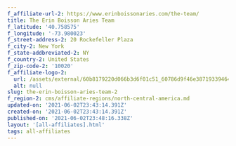 ```yaml
---
f_affiliate-url-2: https://www.erinboissonaries.com/the-team/
title: The Erin Boisson Aries Team
f_latitude: '40.758575'
f_longitude: '-73.980023'
f_street-address-2: 20 Rockefeller Plaza
f_city-2: New York
f_state-addbreviated-2: NY
f_country-2: United States
f_zip-code-2: '10020'
f_affiliate-logo-2:
  url: /assets/external/60b8179220d066b3d6f01c51_60786d9f46e3871933946428_logo.jpeg
  alt: null
slug: the-erin-boisson-aries-team-2
f_region-2: cms/affiliate-regions/north-central-america.md
updated-on: '2021-06-02T23:43:14.391Z'
created-on: '2021-06-02T23:43:14.391Z'
published-on: '2021-06-02T23:48:16.338Z'
layout: '[all-affiliates].html'
tags: all-affiliates
---
```



